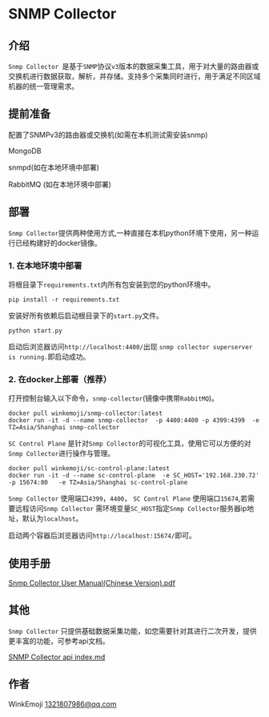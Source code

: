 # SNMP Collector

## 介绍

`Snmp Collector `是基于`SNMP`协议`v3`版本的数据采集工具，用于对大量的路由器或交换机进行数据获取，解析，并存储。支持多个采集同时进行，用于满足不同区域机器的统一管理需求。

## 提前准备

配置了SNMPv3的路由器或交换机(如需在本机测试需安装snmp)

MongoDB

snmpd(如在本地环境中部署)

RabbitMQ (如在本地环境中部署)

## 部署

`Snmp Collector`提供两种使用方式,一种直接在本机python环境下使用，另一种运行已经构建好的docker镜像。

### 1. 在本地环境中部署

将根目录下`requirements.txt`内所有包安装到您的python环境中。

```shell
pip install -r requirements.txt
```

安装好所有依赖后启动根目录下的`start.py`文件。

```shell
python start.py
```

启动后浏览器访问`http://localhost:4400/`出现 `snmp collector superserver is running.`即启动成功。

### 2. 在docker上部署（推荐）

打开控制台输入以下命令，`snmp-collector`(镜像中携带`RabbitMQ`)。

```shell
docker pull winkemoji/snmp-collector:latest
docker run -it -d --name snmp-collector  -p 4400:4400 -p 4399:4399  -e TZ=Asia/Shanghai snmp-collector
```

`SC Control Plane` 是针对`Snmp Collector`的可视化工具，使用它可以方便的对`Snmp Collector`进行操作与管理。

```shell
docker pull winkemoji/sc-control-plane:latest
docker run -it -d --name sc-control-plane  -e SC_HOST='192.168.230.72'  -p 15674:80   -e TZ=Asia/Shanghai sc-control-plane
```

`Snmp Collector` 使用端口`4399`，`4400`， `SC Control Plane` 使用端口`15674`,若需要远程访问`Snmp Collector` 需环境变量`SC_HOST`指定`Snmp Collector`服务器ip地址，默认为`localhost`。

启动两个容器后浏览器访问`http://localhost:15674/`即可。

## 使用手册 

[Snmp Collector User Manual(Chinese Version).pdf](https://github.com/winkemoji/snmp-collector/doc/.pdf)

## 其他 

`Snmp Collector` 只提供基础数据采集功能，如您需要针对其进行二次开发，提供更丰富的功能，可参考api文档。

[SNMP Collector api index.md](https://github.com/winkemoji/snmp-collector/doc/api%20index.md)

## 作者 

WinkEmoji 1321807986@qq.com